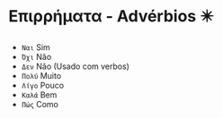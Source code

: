 # Επιρρήματα - Advérbios ✴️

-   `Ναι` Sim
-   `Όχι` Não
-   `Δεν` Não (Usado com verbos)
-   `Πολύ` Muito
-   `Λίγο` Pouco
-   `Καλά` Bem
-   `Πώς` Como
